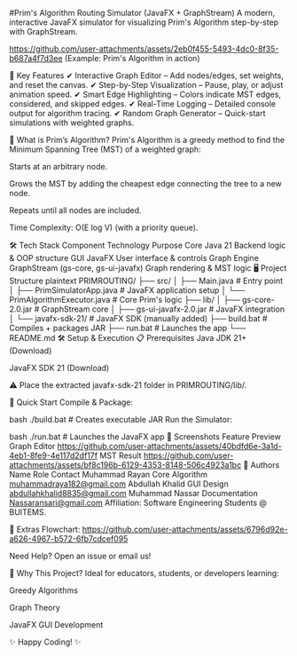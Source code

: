 #Prim's Algorithm Routing Simulator (JavaFX + GraphStream)
A modern, interactive JavaFX simulator for visualizing Prim's Algorithm step-by-step with GraphStream.

https://github.com/user-attachments/assets/2eb0f455-5493-4dc0-8f35-b687a4f7d3ee
(Example: Prim's Algorithm in action)

🚀 Key Features
✔ Interactive Graph Editor – Add nodes/edges, set weights, and reset the canvas.
✔ Step-by-Step Visualization – Pause, play, or adjust animation speed.
✔ Smart Edge Highlighting – Colors indicate MST edges, considered, and skipped edges.
✔ Real-Time Logging – Detailed console output for algorithm tracing.
✔ Random Graph Generator – Quick-start simulations with weighted graphs.

📌 What is Prim’s Algorithm?
Prim's Algorithm is a greedy method to find the Minimum Spanning Tree (MST) of a weighted graph:

Starts at an arbitrary node.

Grows the MST by adding the cheapest edge connecting the tree to a new node.

Repeats until all nodes are included.

Time Complexity: O(E log V) (with a priority queue).

🛠 Tech Stack
Component	Technology	Purpose
Core	Java 21	Backend logic & OOP structure
GUI	JavaFX	User interface & controls
Graph Engine	GraphStream (gs-core, gs-ui-javafx)	Graph rendering & MST logic
🖥️ Project Structure
plaintext
PRIMROUTING/
├── src/
│   ├── Main.java                    # Entry point
│   ├── PrimSimulatorApp.java        # JavaFX application setup
│   └── PrimAlgorithmExecutor.java   # Core Prim's logic
├── lib/
│   ├── gs-core-2.0.jar              # GraphStream core
│   ├── gs-ui-javafx-2.0.jar         # JavaFX integration
│   └── javafx-sdk-21/               # JavaFX SDK (manually added)
├── build.bat                        # Compiles + packages JAR
├── run.bat                          # Launches the app
└── README.md
🛠 Setup & Execution
📋 Prerequisites
Java JDK 21+ (Download)

JavaFX SDK 21 (Download)

⚠️ Place the extracted javafx-sdk-21 folder in PRIMROUTING/lib/.

🚀 Quick Start
Compile & Package:

bash
./build.bat   # Creates executable JAR
Run the Simulator:

bash
./run.bat     # Launches the JavaFX app
📸 Screenshots
Feature	Preview
Graph Editor	https://github.com/user-attachments/assets/40bdfd6e-3a1d-4eb1-8fe9-4e117d2df17f
MST Result	https://github.com/user-attachments/assets/bf8c196b-6129-4353-8148-506c4923a1bc
👥 Authors
Name	Role	Contact
Muhammad Rayan	Core Algorithm	muhammadraya182@gmail.com
Abdullah Khalid	GUI Design	abdullahkhalid8835@gmail.com
Muhammad Nassar	Documentation	Nassaransari@gmail.com
Affiliation: Software Engineering Students @ BUITEMS.

🔗 Extras
Flowchart:
https://github.com/user-attachments/assets/6796d92e-a626-4967-b572-6fb7cdcef095

Need Help? Open an issue or email us!

🎯 Why This Project?
Ideal for educators, students, or developers learning:

Greedy Algorithms

Graph Theory

JavaFX GUI Development

✨ Happy Coding! ✨
